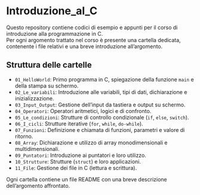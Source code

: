 # Introduzione_al_C

Questo repository contiene codici di esempio e appunti per il corso di introduzione alla programmazione in C.  
Per ogni argomento trattato nel corso è presente una cartella dedicata, contenente i file relativi e una breve introduzione all’argomento.

## Struttura delle cartelle

- `01_HelloWorld`: Primo programma in C, spiegazione della funzione `main` e della stampa su schermo.
- `02_Le_variabili`: Introduzione alle variabili, tipi di dati, dichiarazione e inizializzazione.
- `03_Input_Output`: Gestione dell’input da tastiera e output su schermo.
- `04_Operatori`: Operatori aritmetici, logici e di confronto.
- `05_Le_condizioni`: Strutture di controllo condizionale (`if`, `else`, `switch`).
- `06_I_cicli`: Strutture iterative (`for`, `while`, `do-while`).
- `07_Funzioni`: Definizione e chiamata di funzioni, parametri e valore di ritorno.
- `08_Array`: Dichiarazione e utilizzo di array monodimensionali e multidimensionali.
- `09_Puntatori`: Introduzione ai puntatori e loro utilizzo.
- `10_Strutture`: Strutture (`struct`) e loro applicazioni.
- `11_File`: Gestione dei file in C (lettura e scrittura).

Ogni cartella contiene un file README con una breve descrizione dell’argomento affrontato.
